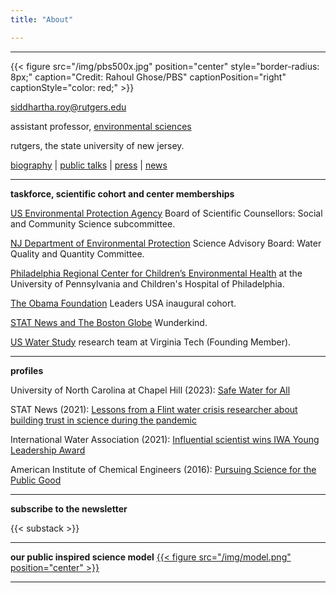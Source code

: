 ```yaml
---
title: "About"

---
```


------
{{< figure src="/img/pbs500x.jpg" position="center" style="border-radius: 8px;" caption="Credit: Rahoul Ghose/PBS" captionPosition="right" captionStyle="color: red;" >}}

[siddhartha.roy@rutgers.edu](mailto:siddhartha.roy@rutgers.edu)

assistant professor, [environmental sciences](https://envsci.rutgers.edu/)

rutgers, the state university of new jersey.

[biography](/bio/) | [public talks](/events/) | [press](/press/) | [news](/posts/)

------
**taskforce, scientific cohort and center memberships**

[US Environmental Protection Agency](https://www.epa.gov/bosc/social-and-community-science-subcommittee) Board of Scientific Counsellors: Social and Community Science subcommittee.

[NJ Department of Environmental Protection](https://dep.nj.gov/sab/appointed-members/) Science Advisory Board: Water Quality and Quantity Committee.

[Philadelphia Regional Center for Children’s Environmental Health](https://prcceh.upenn.edu/people/siddhartha-roy-phd/) at the University of Pennsylvania and Children's Hospital of Philadelphia.

[The Obama Foundation](https://www.obama.org/programs/leaders/usa/2023/siddhartha-roy/) Leaders USA inaugural cohort.

[STAT News and The Boston Globe](https://www.statnews.com/wunderkinds-2021/siddhartha-roy/) Wunderkind.

[US Water Study](https://www.uswaterstudy.org) research team at Virginia Tech (Founding Member).

------
**profiles**

University of North Carolina at Chapel Hill (2023): [Safe Water for All](https://endeavors.unc.edu/safe-water-for-all/)

STAT News (2021): [Lessons from a Flint water crisis researcher about building trust in science during the pandemic](https://www.statnews.com/2021/11/18/flint-water-science-trust-covid19/)

International Water Association (2021): [Influential scientist wins IWA Young Leadership Award](https://iwa-network.org/press/influential-scientist-wins-iwa-young-leadership-award/)

American Institute of Chemical Engineers (2016): [Pursuing Science for the Public Good](https://www.aiche.org/resources/publications/cep/2016/december/profile-pursuing-science-public-good)

------
**subscribe to the newsletter**

{{< substack >}}

------
**our public inspired science model**
[{{< figure src="/img/model.png" position="center" >}}](https://onlineethics.org/sites/onlineethics/files/2021-09/NAE%20Edwards%20Roy%20Submission.pdf)

------
